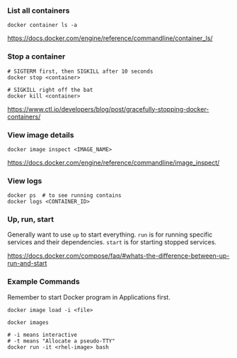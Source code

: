 ### List all containers

```
docker container ls -a
```

https://docs.docker.com/engine/reference/commandline/container_ls/


### Stop a container

```
# SIGTERM first, then SIGKILL after 10 seconds
docker stop <container>

# SIGKILL right off the bat
docker kill <container>
```

https://www.ctl.io/developers/blog/post/gracefully-stopping-docker-containers/


### View image details

```
docker image inspect <IMAGE_NAME>
```

https://docs.docker.com/engine/reference/commandline/image_inspect/


### View logs

```
docker ps  # to see running contains
docker logs <CONTAINER_ID>
```


### Up, run, start

Generally want to use `up` to start everything. `run` is for running specific services and their dependencies. `start` is for starting stopped services.

https://docs.docker.com/compose/faq/#whats-the-difference-between-up-run-and-start


### Example Commands

Remember to start Docker program in Applications first.

```
docker image load -i <file>

docker images

# -i means interactive
# -t means "Allocate a pseudo-TTY"
docker run -it <rhel-image> bash
```